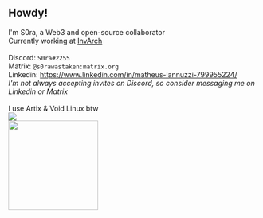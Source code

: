 ## Howdy!
I'm S0ra, a Web3 and open-source collaborator<br/>
Currently working at [InvArch](https://invarch.network)<br/><br/>
Discord: `S0ra#2255`<br/>
Matrix: `@s0rawastaken:matrix.org`<br/>
Linkedin: https://www.linkedin.com/in/matheus-iannuzzi-799955224/<br>
_I'm not always accepting invites on Discord, so consider messaging me on Linkedin or Matrix_<br>
<br>
I use Artix & Void Linux btw
<br>
![](https://komarev.com/ghpvc/?username=S0raWasTaken)<br>
<img height="180em" src="https://github-readme-stats.vercel.app/api?username=S0raWasTaken&show_icons=true&theme=gruvbox&include_all_commits=true&count_private=true"/>
<br>
